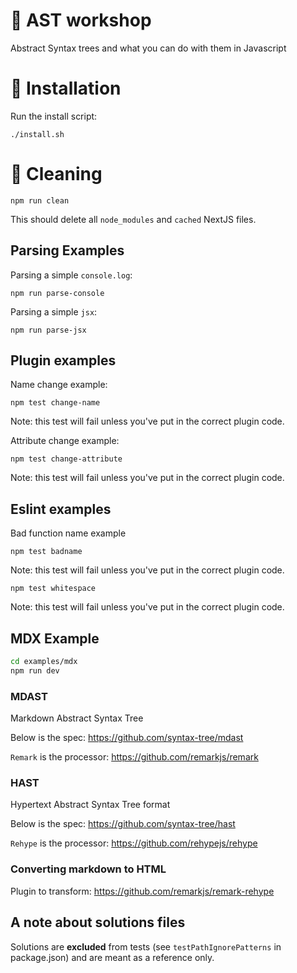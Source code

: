 # :wave: AST workshop

Abstract Syntax trees and what you can do with them in Javascript

# :rocket: Installation

Run the install script:

```
./install.sh
```

# :rocket: Cleaning

```
npm run clean
```

This should delete all `node_modules` and `cached` NextJS files.

## Parsing Examples

Parsing a simple `console.log`:

```
npm run parse-console
```

Parsing a simple `jsx`:


```
npm run parse-jsx
```

## Plugin examples

Name change example:

```
npm test change-name
```

Note: this test will fail unless you've put in the correct plugin code.

Attribute change example:

```
npm test change-attribute
```

Note: this test will fail unless you've put in the correct plugin code.

## Eslint examples

Bad function name example

```
npm test badname
```

Note: this test will fail unless you've put in the correct plugin code.

```
npm test whitespace
```

Note: this test will fail unless you've put in the correct plugin code.

## MDX Example

```sh
cd examples/mdx
npm run dev
```


### MDAST

Markdown Abstract Syntax Tree

Below is the spec:
https://github.com/syntax-tree/mdast

`Remark` is the processor:
https://github.com/remarkjs/remark

### HAST

Hypertext Abstract Syntax Tree format

Below is the spec:
https://github.com/syntax-tree/hast

`Rehype` is the processor:
https://github.com/rehypejs/rehype

### Converting markdown to HTML

Plugin to transform:
https://github.com/remarkjs/remark-rehype

## A note about solutions files
Solutions are **excluded** from tests (see `testPathIgnorePatterns` in package.json) and are meant as a reference only. 

